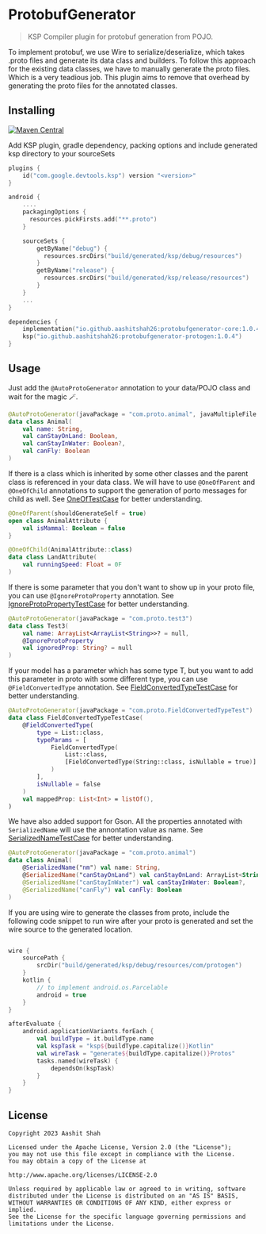 # ProtobufGenerator

> KSP Compiler plugin for protobuf generation from POJO.

To implement protobuf, we use Wire to serialize/deserialize, which takes .proto files and generate its data class and builders. To follow this approach for the existing data classes, we have to manually generate the proto files. Which is a very teadious job. This plugin aims to remove that overhead by generating the proto files for the annotated classes.

## Installing

[ ![Maven Central](https://badgen.net/maven/v/maven-central/io.github.aashitshah26/protobufgenerator-core) ](https://central.sonatype.com/artifact/io.github.aashitshah26/protobufgenerator-core/1.0.5)

Add KSP plugin, gradle dependency, packing options and include generated ksp directory to your sourceSets

```kotlin
plugins {
    id("com.google.devtools.ksp") version "<version>"
}

android {
    ....
    packagingOptions {
      resources.pickFirsts.add("**.proto")
    }

    sourceSets {
        getByName("debug") {
          resources.srcDirs("build/generated/ksp/debug/resources")
        }
        getByName("release") {
          resources.srcDirs("build/generated/ksp/release/resources")
        }
    }
    ...
}

dependencies {
    implementation("io.github.aashitshah26:protobufgenerator-core:1.0.4")
    ksp("io.github.aashitshah26:protobufgenerator-protogen:1.0.4")
}


```

## Usage

Just add the `@AutoProtoGenerator` annotation to your data/POJO class and wait for the magic 🪄.

```kotlin
@AutoProtoGenerator(javaPackage = "com.proto.animal", javaMultipleFile = true)
data class Animal(
    val name: String,
    val canStayOnLand: Boolean,
    val canStayInWater: Boolean?,
    val canFly: Boolean
)
```

If there is a class which is inherited by some other classes and the parent class is referenced in your data class. We will have to use `@OneOfParent` and `@OneOfChild` annotations to support the generation of porto messages for child as well. See [OneOfTestCase](https://github.com/aashitshah26/ProtobufGenerator/blob/main/app/src/main/java/com/protogen/genproto/OneOfTestCase.kt) for better understanding.

```kotlin
@OneOfParent(shouldGenerateSelf = true)
open class AnimalAttribute {
    val isMammal: Boolean = false
}

@OneOfChild(AnimalAttribute::class)
data class LandAttribute(
    val runningSpeed: Float = 0F
)
```

If there is some parameter that you don't want to show up in your proto file, you can use `@IgnoreProtoProperty` annotation. See [IgnoreProtoPropertyTestCase](https://github.com/aashitshah26/ProtobufGenerator/blob/main/app/src/main/java/com/protogen/genproto/IgnoreProtoPropertyTestCase.kt) for better understanding.

```kotlin
@AutoProtoGenerator(javaPackage = "com.proto.test3")
data class Test3(
    val name: ArrayList<ArrayList<String>>? = null,
    @IgnoreProtoProperty
    val ignoredProp: String? = null
)
```

If your model has a parameter which has some type T, but you want to add this parameter in proto with some different 
type, you can use `@FieldConvertedType` annotation. See [FieldConvertedTypeTestCase](https://github.com/aashitshah26/ProtobufGenerator/blob/main/app/src/main/java/com/protogen/genproto/FieldConvertedTypeTestCase.kt) for better understanding.

```kotlin
@AutoProtoGenerator(javaPackage = "com.proto.FieldConvertedTypeTest")
data class FieldConvertedTypeTestCase(
    @FieldConvertedType(
        type = List::class,
        typeParams = [
            FieldConvertedType(
                List::class,
                [FieldConvertedType(String::class, isNullable = true)]
            )
        ],
        isNullable = false
    )
    val mappedProp: List<Int> = listOf(),
)
```

We have also added support for Gson. All the properties annotated with `SerializedName` will use the annontation value as name. See [SerializedNameTestCase](https://github.com/aashitshah26/ProtobufGenerator/blob/main/app/src/main/java/com/protogen/genproto/SerializedNameTestCase.kt) for better understanding.

```kotlin
@AutoProtoGenerator(javaPackage = "com.proto.animal")
data class Animal(
    @SerializedName("nm") val name: String,
    @SerializedName("canStayOnLand") val canStayOnLand: ArrayList<String>,
    @SerializedName("canStayInWater") val canStayInWater: Boolean?,
    @SerializedName("canFly") val canFly: Boolean
)
```

If you are using wire to generate the classes from proto, include the following code snippet to run wire after your proto is generated and set the wire source to the generated location.

```kotlin

wire {
    sourcePath {
        srcDir("build/generated/ksp/debug/resources/com/protogen")
    }
    kotlin {
        // to implement android.os.Parcelable
        android = true
    }
}

afterEvaluate {
    android.applicationVariants.forEach {
        val buildType = it.buildType.name
        val kspTask = "ksp${buildType.capitalize()}Kotlin"
        val wireTask = "generate${buildType.capitalize()}Protos"
        tasks.named(wireTask) {
            dependsOn(kspTask)
        }
    }
}
```

## License 

    Copyright 2023 Aashit Shah
    
    Licensed under the Apache License, Version 2.0 (the "License");
    you may not use this file except in compliance with the License.
    You may obtain a copy of the License at
    
    http://www.apache.org/licenses/LICENSE-2.0
    
    Unless required by applicable law or agreed to in writing, software
    distributed under the License is distributed on an "AS IS" BASIS,
    WITHOUT WARRANTIES OR CONDITIONS OF ANY KIND, either express or implied.
    See the License for the specific language governing permissions and
    limitations under the License.
